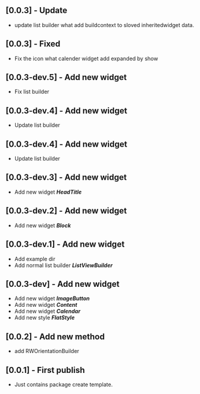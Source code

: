 ## [0.0.3] - Update

* update list builder what add buildcontext to sloved inheritedwidget data.

## [0.0.3] - Fixed

* Fix the icon what calender widget add expanded by show

## [0.0.3-dev.5] - Add new widget

* Fix list builder

## [0.0.3-dev.4] - Add new widget

* Update list builder

## [0.0.3-dev.4] - Add new widget

* Update list builder

## [0.0.3-dev.3] - Add new widget

* Add new widget ***HeadTitle***

## [0.0.3-dev.2] - Add new widget

* Add new widget ***Block***

## [0.0.3-dev.1] - Add new widget 

* Add example dir
* Add normal list builder ***ListViewBuilder***

## [0.0.3-dev] - Add new widget 

* Add new widget ***ImageButton***
* Add new widget ***Content***
* Add new widget ***Calendar***
* Add new style ***FlatStyle***

## [0.0.2] - Add new method

* add RWOrientationBuilder

## [0.0.1] - First publish

* Just contains package create template.
